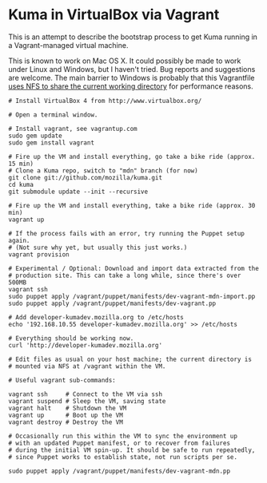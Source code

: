 # Kuma in VirtualBox via Vagrant

This is an attempt to describe the bootstrap process to get Kuma running in a
Vagrant-managed virtual machine. 

This is known to work on Mac OS X. It could possibly be made to work under
Linux and Windows, but I haven't tried. Bug reports and suggestions are
welcome. The main barrier to Windows is probably that this Vagrantfile 
[uses NFS to share the current working directory][nfs] for performance 
reasons. 

[nfs]: http://vagrantup.com/docs/nfs.html

    # Install VirtualBox 4 from http://www.virtualbox.org/

    # Open a terminal window.
    
    # Install vagrant, see vagrantup.com
    sudo gem update
    sudo gem install vagrant
        
    # Fire up the VM and install everything, go take a bike ride (approx. 15 min)
    # Clone a Kuma repo, switch to "mdn" branch (for now)
    git clone git://github.com/mozilla/kuma.git
    cd kuma
    git submodule update --init --recursive

    # Fire up the VM and install everything, take a bike ride (approx. 30 min)
    vagrant up

    # If the process fails with an error, try running the Puppet setup again.
    # (Not sure why yet, but usually this just works.)
    vagrant provision
    
    # Experimental / Optional: Download and import data extracted from the
    # production site. This can take a long while, since there's over 500MB
    vagrant ssh
    sudo puppet apply /vagrant/puppet/manifests/dev-vagrant-mdn-import.pp
    sudo puppet apply /vagrant/puppet/manifests/dev-vagrant.pp

    # Add developer-kumadev.mozilla.org to /etc/hosts
    echo '192.168.10.55 developer-kumadev.mozilla.org' >> /etc/hosts

    # Everything should be working now.
    curl 'http://developer-kumadev.mozilla.org'

    # Edit files as usual on your host machine; the current directory is
    # mounted via NFS at /vagrant within the VM.

    # Useful vagrant sub-commands:

    vagrant ssh     # Connect to the VM via ssh
    vagrant suspend # Sleep the VM, saving state
    vagrant halt    # Shutdown the VM
    vagrant up      # Boot up the VM
    vagrant destroy # Destroy the VM

    # Occasionally run this within the VM to sync the environment up 
    # with an updated Puppet manifest, or to recover from failures
    # during the initial VM spin-up. It should be safe to run repeatedly,
    # since Puppet works to establish state, not run scripts per se.

    sudo puppet apply /vagrant/puppet/manifests/dev-vagrant-mdn.pp
